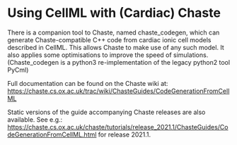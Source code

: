 # Using CellML with (Cardiac) Chaste

There is a companion tool to Chaste, named chaste_codegen, which can generate Chaste-compatible C++ code from cardiac ionic cell models described in CellML.
This allows Chaste to make use of any such model.
It also applies some optimisations to improve the speed of simulations.
(Chaste_codegen is a python3 re-implementation of the legacy python2 tool PyCml)

Full documentation can be found on the Chaste wiki at:
https://chaste.cs.ox.ac.uk/trac/wiki/ChasteGuides/CodeGenerationFromCellML

Static versions of the guide accompanying Chaste releases are also available.
See e.g.:
https://chaste.cs.ox.ac.uk/chaste/tutorials/release_2021.1/ChasteGuides/CodeGenerationFromCellML.html
for release 2021.1.
